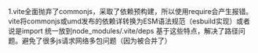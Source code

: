1.vite全面抛弃了commonjs，采取了依赖预构建，所以使用require会产生报错。
vite将commonjs或umd发布的依赖详转换为ESM语法规范（esbuild实现）或者说是import
统一放到node_modules/.vite/deps
基于这些特点，解决了路径问题。避免了很多js请求网络多包问题（因为被合并了）
